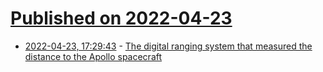 # [Published on 2022-04-23](index.md)

* [2022-04-23, 17:29:43](https://news.ycombinator.com/item?id=31136285) - [The digital ranging system that measured the distance to the Apollo spacecraft](https://www.righto.com/2022/04/the-digital-ranging-system-that.html)
